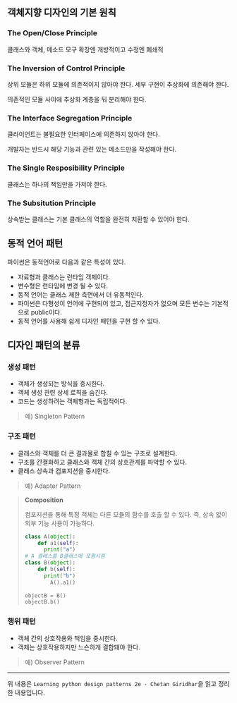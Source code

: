 ## 객체지향 디자인의 기본 원칙



### The Open/Close Principle

클래스와 객체, 메소드 모구 확장엔 개방적이고 수정엔 폐쇄적



### The Inversion of Control Principle

상위 모듈은 하위 모듈에 의존적이지 않아야 한다. 세부 구현이 추상화에 의존해야 한다.

의존적인 모듈 사이에 추상화 계층을 둬 분리해야 한다.



### The Interface Segregation Principle

클라이언트는 불필요한 인터페이스에 의존하지 않아야 한다.

개발자는 반드시 해당 기능과 관련 있는 메소드만을 작성해야 한다.



### The Single Resposibility Principle

클래스는 하나의 책임만을 가져야 한다.



### The Subsitution Principle

상속받는 클래스는 기본 클래스의 역할을 완전히 치환할 수 있어야 한다.



## 동적 언어 패턴

파이썬은 동적언어로 다음과 같은 특성이 있다.

- 자료형과 클래스는 런타임 객체이다.
- 변수형은 런타임에 변경 될 수 있다.
- 동적 언어는 클래스 제한 측면에서 더 유동적인다.
- 파이썬은 다형성이 언어에 구현되어 있고, 접근지정자가 없으며 모든 변수는 기본적으로 public이다.
- 동적 언어를 사용해 쉽게 디자인 패턴을 구현 할 수 있다.



## 디자인 패턴의 분류

### 생성 패턴

- 객체가 생성되는 방식을 중시한다.
- 객체 생성 관련 상세 로직을 숨긴다.
- 코드는 생성하려는 객체형과는 독립적이다.

>  예) Singleton Pattern



### 구조 패턴

- 클래스와 객체를 더 큰 결과물로 합칠 수 있는 구조로 설계한다.
- 구조를 간결화하고 클래스와 객체 간의 상호관계를 파악할 수 있다.
- 클래스 상속과 컴포지션을 중시한다.

> 예) Adapter Pattern

> **Composition**
>
> 컴포지션을 통해 특정 객체는 다른 모듈의 함수를 호출 할 수 있다. 즉, 상속 없이 외부 기능 사용이 가능하다.
>
> ```python
> class A(object):
>     def a1(self):
> 		print("a")
> # A 클래스를 B클래스에 포함시킴        
> class B(object):
>     def b(self):
> 		print("b")
>         A().a1()
>         
> objectB = B()
> objectB.b()
> ```



### 행위 패턴

- 객체 간의 상호작용와 책임을 중시한다.
- 객체는 상호작용하지만 느슨하게 결합돼야 한다.

> 예) Observer Pattern





---

위 내용은 `Learning python design patterns 2e - Chetan Giridhar`을 읽고 정리한 내용입니다.